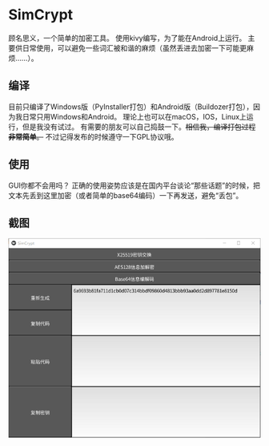 ﻿# SimCrypt
顾名思义，一个简单的加密工具。
使用kivy编写，为了能在Android上运行。
主要供日常使用，可以避免一些词汇被和谐的麻烦（虽然丢进去加密一下可能更麻烦……）。
## 编译
目前只编译了Windows版（PyInstaller打包）和Android版（Buildozer打包），因为我日常只用Windows和Android。
理论上也可以在macOS，IOS，Linux上运行，但是我没有试过。
有需要的朋友可以自己捣鼓一下。~~相信我，编译打包过程**非常简单**。~~
不过记得发布的时候遵守一下GPL协议哦。
## 使用
GUI你都不会用吗？
正确的使用姿势应该是在国内平台谈论“那些话题”的时候，把文本先丢到这里加密（或者简单的base64编码）一下再发送，避免“丢包”。
## 截图
![A screenshot under win10](screenshot.png)
